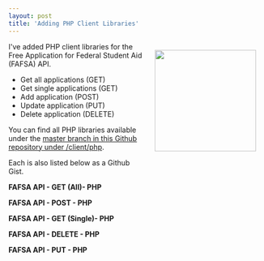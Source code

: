 ```yaml
---
layout: post
title: 'Adding PHP Client Libraries'
---
```

<p><img style="padding: 15px;" src="https://s3.amazonaws.com/kinlane-productions/php-logo-300.png" alt="" width="200" align="right" /></p>
<p>I've added PHP client libraries for the Free Application for Federal Student Aid (FAFSA) API.</p>
<ul class="mainlist">
<li>Get all applications (GET)</li>
<li>Get single applications (GET)</li>
<li>Add application (POST)</li>
<li>Update application (PUT)</li>
<li>Delete application (DELETE)</li>
</ul>
<p>You can find all PHP libraries available under the <a href="https://github.com/ed-data/fafsa-api/blob/master/client/php/index.md"> master branch in this Github repository under /client/php</a>.</p>
<p>Each is also listed below as a Github Gist.</p>
<p><strong>FAFSA API - GET (All)- PHP</strong></p>
<script src="https://gist.github.com/kinlane/7880793.js"></script>
<p><strong>FAFSA API - POST - PHP</strong></p>
<script src="https://gist.github.com/kinlane/7880841.js"></script>
<p><strong>FAFSA API - GET (Single)- PHP</strong></p>
<script src="https://gist.github.com/kinlane/7880784.js"></script>
<p><strong>FAFSA API - DELETE - PHP</strong></p>
<script src="https://gist.github.com/kinlane/7880667.js"></script>
<p><strong>FAFSA API - PUT - PHP</strong></p>
<script src="https://gist.github.com/kinlane/7880691.js"></script>
